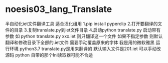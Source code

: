 # noesis03_lang_Translate
半自动化iet文件翻译工具 适合汉化组用 
1.pip install pyperclip 
2.打开要翻译的文件的目录 
3.复制translate.py到iet文件目录
4.启动python translate.py  启动带有参数 如 python translate.py xxx.iet 则只翻译这一个文件
如果不指定参数 则默认翻译和修改目录下全部的.iet文件
需要手动覆盖原来的字体 我是用的微软雅黑
运行环境 python3.7 
translate.py是用来翻译的 默认输入文件是201.iet 可以手动改源码
python 自带的那个Ini读取器可能不合适
